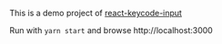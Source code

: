 This is a demo project of [react-keycode-input](https://github.com/rallets-network/react-keycode-input)

Run with `yarn start` and browse http://localhost:3000
